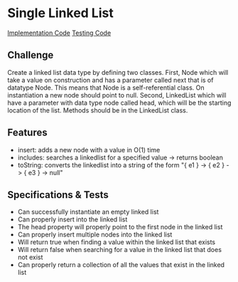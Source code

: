 # Single Linked List

[Implementation Code](../linkedlist)
[Testing Code](../../../test/java)

## Challenge

Create a linked list data type by defining two classes. First, Node which will take a value on construction and has a parameter called next that is of datatype Node. This means that Node is a self-referential class. On instantiation a new node should point to null. Second, LinkedList which will have a parameter with data type node called head, which will be the starting location of the list. Methods should be in the LinkedList class.

## Features

- insert: adds a new node with a value in O(1) time
- includes: searches a linkedlist for a specified value -> returns boolean
- toString: converts the linkedlist into a string of the form "{ e1 } -> { e2 } -> { e3 } -> null"

## Specifications & Tests

- Can successfully instantiate an empty linked list
- Can properly insert into the linked list
- The head property will properly point to the first node in the linked list
- Can properly insert multiple nodes into the linked list
- Will return true when finding a value within the linked list that exists
- Will return false when searching for a value in the linked list that does not exist
- Can properly return a collection of all the values that exist in the linked list
